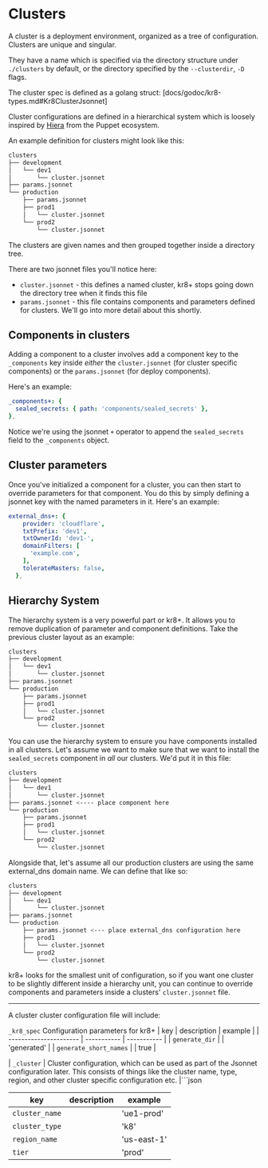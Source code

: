 # Clusters

A cluster is a deployment environment, organized as a tree of configuration.
Clusters are unique and singular.

They have a name which is specified via the directory structure under  `./clusters` by default, or the directory specified by the `--clusterdir`, `-D` flags.

The cluster spec is defined as a golang struct: [docs/godoc/kr8-types.md#Kr8ClusterJsonnet]

Cluster configurations are defined in a hierarchical system which is loosely inspired by [Hiera](https://puppet.com/docs/hiera/3.3/index.html) from the Puppet ecosystem.

An example definition for clusters might look like this:

```bash
clusters
├── development
│   └── dev1
│       └── cluster.jsonnet
├── params.jsonnet
└── production
    ├── params.jsonnet
    ├── prod1
    │   └── cluster.jsonnet
    └── prod2
        └── cluster.jsonnet
```

The clusters are given names and then grouped together inside a directory tree.

There are two jsonnet files you'll notice here:

 - `cluster.jsonnet` - this defines a named cluster, kr8+ stops going down the directory tree when it finds this file
 - `params.jsonnet` - this file contains components and parameters defined for clusters. We'll go into more detail about this shortly.

## Components in clusters

Adding a component to a cluster involves add a component key to the `_components` key inside _either_ the `cluster.jsonnet` (for cluster specific components) or the `params.jsonnet` (for deploy components).

Here's an example:

```yaml
_components+: {
  sealed_secrets: { path: 'components/sealed_secrets' },
},
```

Notice we're using the jsonnet `+` operator to append the `sealed_secrets` field to the `_components` object.

## Cluster parameters

Once you've initialized a component for a cluster, you can then start to override parameters for that component.
You do this by simply defining a jsonnet key with the named parameters in it.
Here's an example:

```yaml
external_dns+: {
    provider: 'cloudflare',
    txtPrefix: 'dev1',
    txtOwnerId: 'dev1-',
    domainFilters: [
      'example.com',
    ],
    tolerateMasters: false,
  },
```

## Hierarchy System

The hierarchy system is a very powerful part or kr8+.
It allows you to remove duplication of parameter and component definitions.
Take the previous cluster layout as an example:

```sh
clusters
├── development
│   └── dev1
│       └── cluster.jsonnet
├── params.jsonnet
└── production
    ├── params.jsonnet
    ├── prod1
    │   └── cluster.jsonnet
    └── prod2
        └── cluster.jsonnet
```

You can use the hierarchy system to ensure you have components installed in all clusters.
Let's assume we want to make sure that we want to install the `sealed_secrets` component in _all_ our clusters.
We'd put it in this file:

```sh
clusters
├── development
│   └── dev1
│       └── cluster.jsonnet
├── params.jsonnet <---- place component here
└── production
    ├── params.jsonnet
    ├── prod1
    │   └── cluster.jsonnet
    └── prod2
        └── cluster.jsonnet
```

Alongside that, let's assume all our production clusters are using the same external_dns domain name.
We can define that like so:

```sh
clusters
├── development
│   └── dev1
│       └── cluster.jsonnet
├── params.jsonnet
└── production
    ├── params.jsonnet <--- place external_dns configuration here
    ├── prod1
    │   └── cluster.jsonnet
    └── prod2
        └── cluster.jsonnet
```

kr8+ looks for the smallest unit of configuration, so if you want one cluster to be slightly different inside a hierarchy unit, you can continue to override components and parameters inside a clusters' `cluster.jsonnet` file.

---

A cluster cluster configuration file will include:

`_kr8_spec` Configuration parameters for kr8+
| key                    | description | example     |
| ---------------------- | ----------- | ----------- |
| `generate_dir`         |             | 'generated' |
| `generate_short_names` |             | true        |

| `_cluster` | Cluster configuration, which can be used as part of the Jsonnet configuration later. This consists of things like the cluster name, type, region, and other cluster specific configuration etc. |```json

| key            | description | example     |
| -------------- | ----------- | ----------- |
| `cluster_name` |             | 'ue1-prod'  |
| `cluster_type` |             | 'k8'        |
| `region_name`  |             | 'us-east-1' |
| `tier`         |             | 'prod'      |

